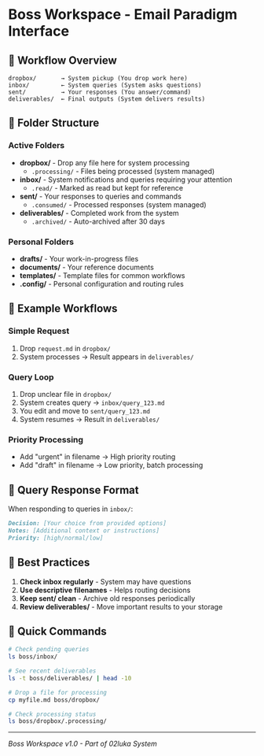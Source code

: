 # Boss Workspace - Email Paradigm Interface

## 📧 Workflow Overview

```
dropbox/       → System pickup (You drop work here)
inbox/         ← System queries (System asks questions)
sent/          → Your responses (You answer/command)
deliverables/  ← Final outputs (System delivers results)
```

## 📁 Folder Structure

### Active Folders
- **dropbox/** - Drop any file here for system processing
  - `.processing/` - Files being processed (system managed)
- **inbox/** - System notifications and queries requiring your attention
  - `.read/` - Marked as read but kept for reference
- **sent/** - Your responses to queries and commands
  - `.consumed/` - Processed responses (system managed)
- **deliverables/** - Completed work from the system
  - `.archived/` - Auto-archived after 30 days

### Personal Folders
- **drafts/** - Your work-in-progress files
- **documents/** - Your reference documents
- **templates/** - Template files for common workflows
- **.config/** - Personal configuration and routing rules

## 🔄 Example Workflows

### Simple Request
1. Drop `request.md` in `dropbox/`
2. System processes → Result appears in `deliverables/`

### Query Loop
1. Drop unclear file in `dropbox/`
2. System creates query → `inbox/query_123.md`
3. You edit and move to `sent/query_123.md`
4. System resumes → Result in `deliverables/`

### Priority Processing
- Add "urgent" in filename → High priority routing
- Add "draft" in filename → Low priority, batch processing

## 📝 Query Response Format

When responding to queries in `inbox/`:
```markdown
Decision: [Your choice from provided options]
Notes: [Additional context or instructions]
Priority: [high/normal/low]
```

## 🎯 Best Practices

1. **Check inbox regularly** - System may have questions
2. **Use descriptive filenames** - Helps routing decisions
3. **Keep sent/ clean** - Archive old responses periodically
4. **Review deliverables/** - Move important results to your storage

## 🚀 Quick Commands

```bash
# Check pending queries
ls boss/inbox/

# See recent deliverables
ls -t boss/deliverables/ | head -10

# Drop a file for processing
cp myfile.md boss/dropbox/

# Check processing status
ls boss/dropbox/.processing/
```

---
*Boss Workspace v1.0 - Part of 02luka System*